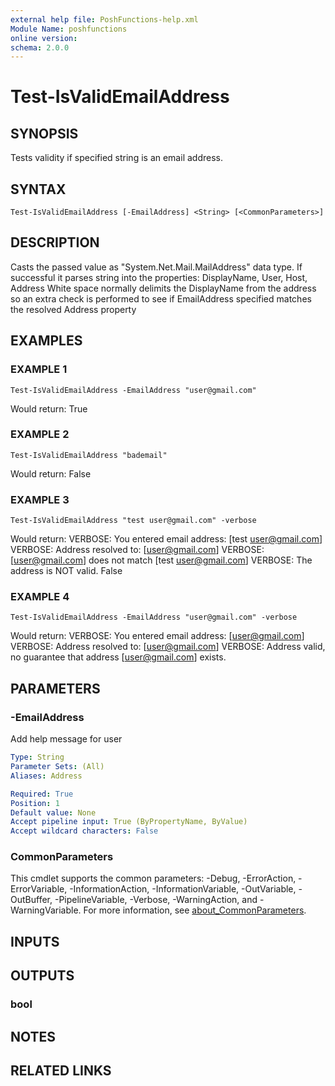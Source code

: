 ```yaml
---
external help file: PoshFunctions-help.xml
Module Name: poshfunctions
online version:
schema: 2.0.0
---
```


# Test-IsValidEmailAddress

## SYNOPSIS
Tests validity if specified string is an email address.

## SYNTAX

```
Test-IsValidEmailAddress [-EmailAddress] <String> [<CommonParameters>]
```

## DESCRIPTION
Casts the passed value as "System.Net.Mail.MailAddress" data type.
If successful it parses string into the properties: DisplayName, User, Host, Address
White space normally delimits the DisplayName from the address so an extra check
is performed to see if EmailAddress specified matches the resolved Address property

## EXAMPLES

### EXAMPLE 1
```
Test-IsValidEmailAddress -EmailAddress "user@gmail.com"
```

Would return:
True

### EXAMPLE 2
```
Test-IsValidEmailAddress "bademail"
```

Would return:
False

### EXAMPLE 3
```
Test-IsValidEmailAddress "test user@gmail.com" -verbose
```

Would return:
VERBOSE: You entered email address: \[test user@gmail.com\]
VERBOSE: Address resolved to: \[user@gmail.com\]
VERBOSE: \[user@gmail.com\] does not match \[test user@gmail.com\]
VERBOSE: The address is NOT valid.
False

### EXAMPLE 4
```
Test-IsValidEmailAddress -EmailAddress "user@gmail.com" -verbose
```

Would return:
VERBOSE: You entered email address: \[user@gmail.com\]
VERBOSE: Address resolved to: \[user@gmail.com\]
VERBOSE: Address valid, no guarantee that address \[user@gmail.com\] exists.

## PARAMETERS

### -EmailAddress
Add help message for user

```yaml
Type: String
Parameter Sets: (All)
Aliases: Address

Required: True
Position: 1
Default value: None
Accept pipeline input: True (ByPropertyName, ByValue)
Accept wildcard characters: False
```

### CommonParameters
This cmdlet supports the common parameters: -Debug, -ErrorAction, -ErrorVariable, -InformationAction, -InformationVariable, -OutVariable, -OutBuffer, -PipelineVariable, -Verbose, -WarningAction, and -WarningVariable. For more information, see [about_CommonParameters](http://go.microsoft.com/fwlink/?LinkID=113216).

## INPUTS

## OUTPUTS

### bool
## NOTES

## RELATED LINKS
